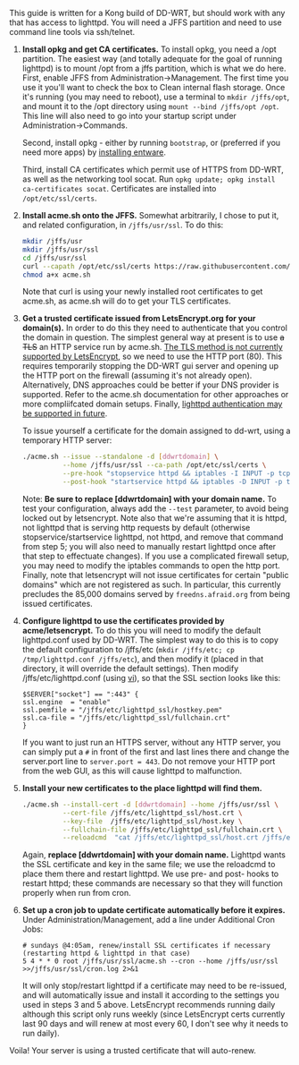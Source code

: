 This guide is written for a Kong build of DD-WRT, but should work with any that has access to lighttpd. You will need a JFFS partition and need to use command line tools via ssh/telnet.

1. **Install opkg and get CA certificates.**
    To install opkg, you need a /opt partition. The easiest way (and totally adequate for the goal of running lighttpd) is to mount /opt from a jffs partition, which is what we do here. First, enable JFFS from Administration->Management. The first time you use it you'll want to check the box to Clean internal flash storage. Once it's running (you may need to reboot), use a terminal to `mkdir /jffs/opt`, and mount it to the /opt directory using `mount --bind /jffs/opt /opt`. This line will also need to go into your startup script under Administration->Commands. 

    Second, install opkg - either by running `bootstrap`, or (preferred if you need more apps) by [installing entware](https://www.dd-wrt.com/wiki/index.php/Installing_Entware). 
    
    Third, install CA certificates which permit use of HTTPS from DD-WRT, as well as the networking tool socat. Run `opkg update; opkg install ca-certificates socat`. Certificates are installed into `/opt/etc/ssl/certs`.

2. **Install acme.sh onto the JFFS.**
    Somewhat arbitrarily, I chose to put it, and related configuration, in `/jffs/usr/ssl`. To do this:
    ```bash
    mkdir /jffs/usr    
    mkdir /jffs/usr/ssl
    cd /jffs/usr/ssl
    curl --capath /opt/etc/ssl/certs https://raw.githubusercontent.com/Neilpang/acme.sh/master/acme.sh > acme.sh
    chmod a+x acme.sh
    ```
    Note that curl is using your newly installed root certificates to get acme.sh, as acme.sh will do to get your TLS certificates.

3. **Get a trusted certificate issued from LetsEncrypt.org for your domain(s).** In order to do this they need to authenticate that you control the domain in question. The simplest general way at present is to use <del>a TLS</del> an HTTP service run by acme.sh. [The TLS method is not currently supported by LetsEncrypt](https://community.letsencrypt.org/t/important-what-you-need-to-know-about-tls-sni-validation-issues/50811), so we need to use the HTTP port (80). This requires temporarily stopping the DD-WRT gui server and opening up the HTTP port on the firewall (assuming it's not already open).  Alternatively, DNS approaches could be better if your DNS provider is supported. Refer to the acme.sh documentation for other approaches or more compliifcated domain setups. Finally, [lighttpd authentication may be supported in future](https://github.com/Neilpang/acme.sh/issues/687).

    To issue yourself a certificate for the domain assigned to dd-wrt, using a temporary HTTP server:
    ```bash
    ./acme.sh --issue --standalone -d [ddwrtdomain] \
              --home /jffs/usr/ssl --ca-path /opt/etc/ssl/certs \
              --pre-hook "stopservice httpd && iptables -I INPUT -p tcp --dport http -j ACCEPT" \
              --post-hook "startservice httpd && iptables -D INPUT -p tcp --dport http -j ACCEPT"
    ```
    Note: **Be sure to replace [ddwrtdomain] with your domain name.** To test your configuration, always add the `--test` parameter, to avoid being locked out by letsencrypt. Note also that we're assuming that it is httpd, not lighttpd that is serving http requests by default (otherwise stopservice/startservice lighttpd, not httpd, and remove that command from step 5; you will also need to manually restart lighttpd once after that step to effectuate changes). If you use a complicated firewall setup, you may need to modify the iptables commands to open the http port.
    Finally, note that letsencrypt will not issue certificates for certain "public domains" which are not registered as such. In particular, this currently precludes the 85,000 domains served by `freedns.afraid.org` from being issued certificates.

4. **Configure lighttpd to use the certificates provided by acme/letsencrypt.** To do this you will need to modify the default lighttpd.conf used by DD-WRT. The simplest way to do this is to copy the default configuration to /jffs/etc (`mkdir /jffs/etc; cp /tmp/lighttpd.conf /jffs/etc`), and then modify it (placed in that directory, it will override the default settings). Then modify /jffs/etc/lighttpd.conf (using [vi](http://www.mcsr.olemiss.edu/seminars/BASIC%20VI%20TUTORIAL.pdf)), so that the SSL section looks like this:
    ```
    $SERVER["socket"] == ":443" {
    ssl.engine	= "enable"
    ssl.pemfile	= "/jffs/etc/lighttpd_ssl/hostkey.pem"
    ssl.ca-file	= "/jffs/etc/lighttpd_ssl/fullchain.crt"
    }
    ```
    If you want to just run an HTTPS server, without any HTTP server, you can simply put a `#` in front of the first and last lines there and change the server.port line to `server.port = 443`. Do not remove your HTTP port from the web GUI, as this will cause lighttpd to malfunction.

5. **Install your new certificates to the place lighttpd will find them.**
    ```bash
    ./acme.sh --install-cert -d [ddwrtdomain] --home /jffs/usr/ssl \
              --cert-file /jffs/etc/lighttpd_ssl/host.crt \
              --key-file  /jffs/etc/lighttpd_ssl/host.key \
              --fullchain-file /jffs/etc/lighttpd_ssl/fullchain.crt \
              --reloadcmd  "cat /jffs/etc/lighttpd_ssl/host.crt /jffs/etc/lighttpd_ssl/host.key > /jffs/etc/lighttpd_ssl/hostkey.pem; stopservice lighttpd; startservice lighttpd"
    ```
    Again, **replace [ddwrtdomain] with your domain name.** Lighttpd wants the SSL certificate and key in the same file; we use the reloadcmd to place them there and restart lighttpd. We use pre- and post- hooks to restart httpd; these commands are necessary so that they will function properly when run from cron.

6. **Set up a cron job to update certificate automatically before it expires.** Under Administration/Management, add a line under Additional Cron Jobs:
    ```
    # sundays @4:05am, renew/install SSL certificates if necessary (restarting httpd & lighttpd in that case)
    5 4 * * 0 root /jffs/usr/ssl/acme.sh --cron --home /jffs/usr/ssl >>/jffs/usr/ssl/cron.log 2>&1
    ```
    It will only stop/restart lighttpd if a certificate may need to be re-issued, and will automatically issue and install it according to the settings you used in steps 3 and 5 above. LetsEncrypt recommends running daily although this script only runs weekly (since LetsEncrypt certs currently last 90 days and will renew at most every 60, I don't see why it needs to run daily). 

Voila! Your server is using a trusted certificate that will auto-renew.